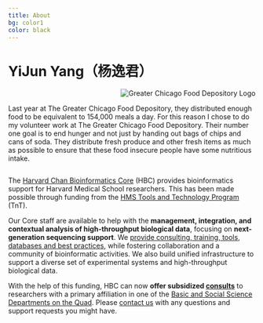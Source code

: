 ```yaml
---
title: About
bg: color1
color: black
---
```


# YiJun Yang（杨逸君）


<div class="row small center column">
  <img style="float:right; display: block;" src="img/greater_chicago_food_depository.png" alt="Greater Chicago Food Depository Logo">
</div>

<div class="row big column">
<p>
  Last year at The Greater Chicago Food Depository, they distributed enough food to be equivalent to 154,000 meals a day. For this reason I chose to do my volunteer work at The Greater Chicago Food Depository. Their number one goal is to end hunger and not just by handing out bags of chips and cans of soda. They distribute fresh produce and other fresh items as much as possible to ensure that these food insecure people have some nutritious intake.
</p></div>



The [Harvard Chan Bioinformatics Core](http://bioinformatics.sph.harvard.edu/) (HBC) provides bioinformatics support for Harvard Medical School researchers. This has been made possible through funding from the [HMS Tools and Technology Program](http://hms.harvard.edu/departments/tools-and-technology) (TnT).

Our Core staff are available to help with the **management, integration, and contextual analysis of high-throughput biological data**, focusing on **next-generation sequencing support**. We [provide consulting, training, tools, databases and best practices](#support), while fostering collaboration and a community of bioinformatic activities. We also build unified infrastructure to support a diverse set of experimental systems and high-throughput biological data.

With the help of this funding, HBC can now **offer subsidized [consults](#fees)** to researchers with a primary affiliation in one of the [Basic and Social Science Departments on the Quad](http://hms.harvard.edu/departments). Please [contact us](#contact) with any questions and support requests you might have.
